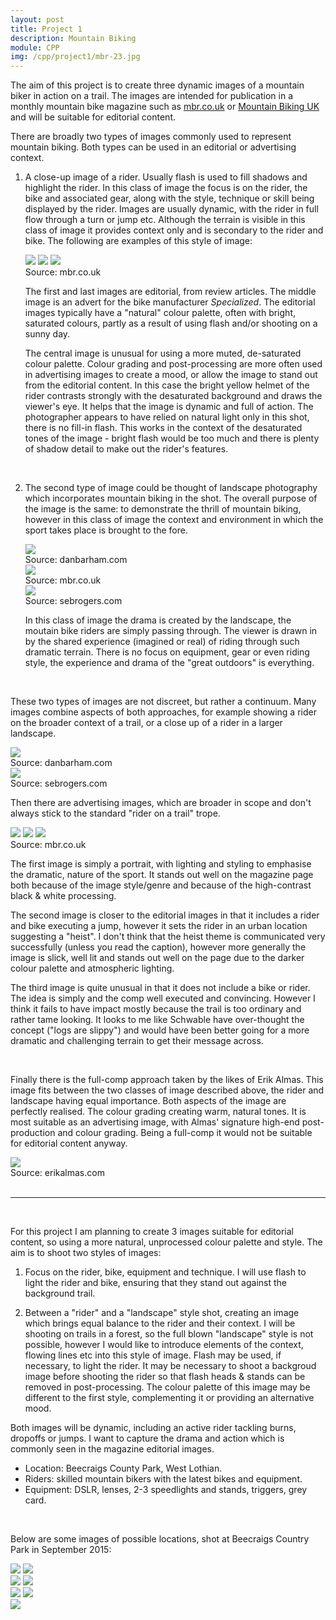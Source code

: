 ```yaml
---
layout: post
title: Project 1
description: Mountain Biking
module: CPP
img: /cpp/project1/mbr-23.jpg
---
```


The aim of this project is to create three dynamic images of a mountain biker in action on a trail. The images are intended for publication in a monthly mountain bike magazine such as [mbr.co.uk](http://mbr.co.uk) or [Mountain Biking UK](http://mbuk.com) and will be suitable for editorial content.

There are broadly two types of images commonly used to represent mountain biking. Both types can be used in an editorial or advertising context.

1. A close-up image of a rider. Usually flash is used to fill shadows and highlight the rider. In this class of image the focus is on the rider, the bike and associated gear, along with the style, technique or skill being displayed by the rider. Images are usually dynamic, with the rider in full flow through a turn or jump etc. Although the terrain is visible in this class of image it provides context only and is secondary to the rider and bike. The following are examples of this style of image:

    <div class="img_row">
	    <img class="col one" src="mbr-08.jpg"/>
	    <img class="col one" src="mbr-15.jpg"/>
	    <img class="col one" src="mbr-23.jpg"/>
    </div>
    <div class="col three caption">
        Source: mbr.co.uk
    </div>

    The first and last images are editorial, from review articles. The middle image is an advert for the bike manufacturer *Specialized*. The editorial images typically have a "natural" colour palette, often with bright, saturated colours, partly as a result of using flash and/or shooting on a sunny day.

    The central image is unusual for using a more muted, de-saturated colour palette. Colour grading and post-processing are more often used in advertising images to create a mood, or allow the image to stand out from the editorial content. In this case the bright yellow helmet of the rider contrasts strongly with the desaturated background and draws the viewer's eye. It helps that the image is dynamic and full of action. The photographer appears to have relied on natural light only in this shot, there is no fill-in flash. This works in the context of the desaturated tones of the image - bright flash would be too much and there is plenty of shadow detail to make out the rider's features.
    
    <br/>
    
2. The second type of image could be thought of landscape photography which incorporates mountain biking in the shot. The overall purpose of the image is the same: to demonstrate the thrill of mountain biking, however in this class of image the context and environment in which the sport takes place is brought to the fore.

    <div class="img_row">
        <img class="col three" src="dan-barham-03.jpg"/>
    </div>
    <div class="col three caption">
        Source: danbarham.com
    </div>

    <div class="img_row">
        <img class="col three" src="mbr-24.jpg"/>
    </div>
    <div class="col three caption">
        Source: mbr.co.uk
    </div>
    
    <div class="img_row">
        <img class="col three" src="seb-rogers-01.jpg"/>
    </div>
    <div class="col three caption">
        Source: sebrogers.com
    </div>

    In this class of image the drama is created by the landscape, the moutain bike riders are simply passing through. The viewer is drawn in by the shared experience (imagined or real) of riding through such dramatic terrain. There is no focus on equipment, gear or even riding style, the experience and drama of the "great outdoors" is everything.

<br/>

These two types of images are not discreet, but rather a continuum. Many images combine aspects of both approaches, for example showing a rider on the broader context of a trail, or a close up of a rider in a larger landscape.

<div class="img_row">
	<img class="col three" src="dan-barham-04.jpg"/>
</div>
<div class="col three caption">
    Source: danbarham.com
</div>

<div class="img_row">
    <img class="col three" src="seb-rogers-03.jpg"/>
</div>
<div class="col three caption">
    Source: sebrogers.com
</div>

Then there are advertising images, which are broader in scope and don't always stick to the standard "rider on a trail" trope.

<div class="img_row">
    <img class="col one" src="mbr-04.jpg"/>
    <img class="col one" src="mbr-18.jpg"/>
    <img class="col one" src="mbr-09.jpg"/>
</div>
<div class="col three caption">
    Source: mbr.co.uk
</div>

The first image is simply a portrait, with lighting and styling to emphasise the dramatic, nature of the sport. It stands out well on the magazine page both because of the image style/genre and because of the high-contrast black & white processing.

The second image is closer to the editorial images in that it includes a rider and bike executing a jump, however it sets the rider in an urban location suggesting a "heist". I don't think that the heist theme is communicated very successfully (unless you read the caption), however more generally the image is slick, well lit and stands out well on the page due to the darker colour palette and atmospheric lighting.

The third image is quite unusual in that it does not include a bike or rider. The idea is simply and the comp well executed and convincing. However I think it fails to have impact mostly because the trail is too ordinary and rather tame looking. It looks to me like Schwable have over-thought the concept ("logs are slippy") and would have been better going for a more dramatic and challenging terrain to get their message across.

<br/>

Finally there is the full-comp approach taken by the likes of Erik Almas. This image fits between the two classes of image described above, the rider and landscape having equal importance. Both aspects of the image are perfectly realised. The colour grading creating warm, natural tones. It is most suitable as an advertising image, with Almas' signature high-end post-production and colour grading. Being a full-comp it would not be suitable for editorial content anyway.

<div class="img_row">
    <img class="col three" src="erik-almas-01.jpg"/>
</div>
<div class="caption">
    <span class="col three">Source: erikalmas.com</span>
</div>

<br/>

***

<br/>

For this project I am planning to create 3 images suitable for editorial content, so using a more natural, unprocessed colour palette and style. The aim is to shoot two styles of images:

1. Focus on the rider, bike, equipment and technique. I will use flash to light the rider and bike, ensuring that they stand out against the background trail.

2. Between a "rider" and a "landscape" style shot, creating an image which brings equal balance to the rider and their context. I will be shooting on trails in a forest, so the full blown "landscape" style is not possible, however I would like to introduce elements of the context, flowing lines etc into this style of image. Flash may be used, if necessary, to light the rider. It may be necessary to shoot a backgroud image before shooting the rider so that flash heads & stands can be removed in post-processing. The colour palette of this image may be different to the first style, complementing it or providing an alternative mood.

Both images will be dynamic, including an active rider tackling burns, dropoffs or jumps. I want to capture the drama and action which is commonly seen in the magazine editorial images.

* Location: Beecraigs County Park, West Lothian.
* Riders: skilled mountain bikers with the latest bikes and equipment.
* Equipment: DSLR, lenses, 2-3 speedlights and stands, triggers, grey card.

<br/>

Below are some images of possible locations, shot at Beecraigs Country Park in September 2015:

<div class="img_row">
    <img class="col half" src="jb-01.jpg"/>
    <img class="col half" src="jb-02.jpg"/>
</div>

<div class="img_row">
    <img class="col half" src="jb-03.jpg"/>
    <img class="col half" src="jb-04.jpg"/>
</div>

<div class="img_row">
    <img class="col half" src="jb-05.jpg"/>
    <img class="col half" src="jb-06.jpg"/>
</div>

<div class="img_row">
    <img class="col half" src="jb-07.jpg"/>
</div>


